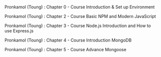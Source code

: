 Pronkamol (Toung) : Chapter 0 - Course
Introduction & Set up Environment

Pronkamol (Toung) : Chapter 2 - Course
Basic NPM and Modern JavaScript

Pronkamol (Toung) : Chapter 3 - Course
Node.js Introduction and How to use Express.js

Pronkamol (Toung) : Chapter 4 - Course
Introduction MongoDB

Pronkamol (Toung) : Chapter 5 - Course
Advance Mongoose